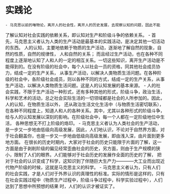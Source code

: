 # 实践论
    - 马克思以前的唯物论，离开人的社会性，离开人的历史发展，去观察认知的问题，因此不能
了解认知对社会实践的依赖关系，即认知对生产和阶级斗争的依赖关系。
    - 首先，马克思主义者认为人类的生产活动是最基本的实践活动，是决定其他一切活动的东西。
人的认知，主要地依赖于物质的生产活动，逐渐地了解自然的现象，自然的性质，自然的规律性，
人和自然的关系；
而且经过生产活动，也在各种不同程度上逐渐地认知了人和人的一定的相互关系。一切这些知识，离开生产活动是不能得到的。在没有阶级的社会中，每个人以社会一员的资格，同其他社会成员协力，结成一定的生产关系，
从事生产活动，以解决人类物质生活问题。在各种阶级的社会中，各阶级社会成员，则以各种不同的方式，结成一定的生产关系，从事生产活动，以解决人类物质生活问题。这是人的认知发展的基本来源。
    - 人的社会实践，不限于生产活动一种形式，还有多种其他的形式，阶级斗争，政治生活，科学和艺术的活动，总之社会实际生活的一切领域都是社会的人所参加的。因此，人的认知，在物质生活以外，
还从政治生活文化生活中（与物质生活密切联系），在各种不同程度上，知道人和人的各种关系。其中，尤其以各种形式的阶级斗争，给与人的认知发展以深刻的影响。在阶级社会中，每一个人都在一定阶级地位中生活，
各种思想无不打上阶级的烙印。
    - 马克思主义者认为人类社会的生产活动，是一步又一步地由低级向高级发展，因此，人们地认识，不论对于自然界方面，对于社会翻盖你，也是一步又一步地由低级向高级发展，即由浅入深，由片面到更多地方面。
在很长的历史时期内，大家对于社会的历史只能限于片面的了解，这一方面是由于剥削阶级的偏见经常歪曲社会的历史，另方面，则由于生产规模的狭小，限制了人们的眼界。人们能够对于社会历史的发展作全面的历史的了解，
把对于社会的认识变成了科学，这知识到了伴随巨大生产力————大工业而出现近代物产阶级的时候，这就是马克思主义的科学。
    - 马克思主义者认为，只有人们的社会实践，才是人们对于外界认识的真理性的标准。实际的情形是这样的，只有在社会实践过程中（物质生产过程中，阶级斗争过程中，科学实验过程中），人们达到了思想中所预想的结果
时，人们的认识才被证实了。


